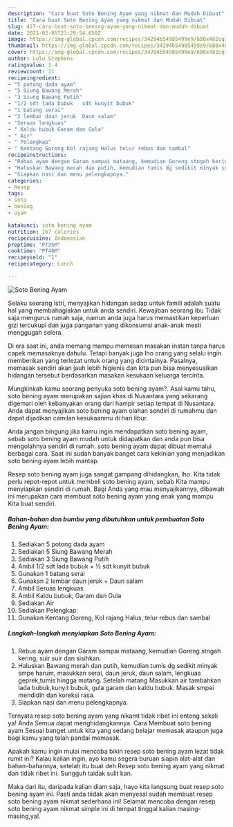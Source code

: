 ```yaml
---
description: "Cara buat Soto Bening Ayam yang nikmat dan Mudah Dibuat"
title: "Cara buat Soto Bening Ayam yang nikmat dan Mudah Dibuat"
slug: 427-cara-buat-soto-bening-ayam-yang-nikmat-dan-mudah-dibuat
date: 2021-02-05T23:29:54.650Z
image: https://img-global.cpcdn.com/recipes/34294b54985499e9/680x482cq70/soto-bening-ayam-foto-resep-utama.jpg
thumbnail: https://img-global.cpcdn.com/recipes/34294b54985499e9/680x482cq70/soto-bening-ayam-foto-resep-utama.jpg
cover: https://img-global.cpcdn.com/recipes/34294b54985499e9/680x482cq70/soto-bening-ayam-foto-resep-utama.jpg
author: Lulu Stephens
ratingvalue: 3.4
reviewcount: 11
recipeingredient:
- "5 potong dada ayam"
- "5 Siung Bawang Merah"
- "3 Siung Bawang Putih"
- "1/2 sdt lada bubuk   sdt kunyit bubuk"
- "1 batang serai"
- "2 lembar daun jeruk  Daun salam"
- "Seruas lengkuas"
- " Kaldu bubuk Garam dan Gula"
- " Air"
- " Pelengkap"
- " Kentang Goreng Kol rajang Halus telur rebus dan sambal"
recipeinstructions:
- "Rebus ayam dengan Garam sampai mataang, kemudian Goreng stngah kering, suir suir dan sisihkan."
- "Haluskan Bawang merah dan putih, kemudian tumis dg sedikit minyak smpe harum, masukkan serai, daun jeruk, daun salam, lengkuas geprek,tumis hingga matang. Setelah matang Masukkan air tambahkan lada bubuk,kunyit bubuk, gula garam dan kaldu bubuk. Masak smpai mendidih dan koreksi rasa."
- "Siapkan nasi dan menu pelengkapnya."
categories:
- Resep
tags:
- soto
- bening
- ayam

katakunci: soto bening ayam 
nutrition: 167 calories
recipecuisine: Indonesian
preptime: "PT35M"
cooktime: "PT46M"
recipeyield: "1"
recipecategory: Lunch

---
```



![Soto Bening Ayam](https://img-global.cpcdn.com/recipes/34294b54985499e9/680x482cq70/soto-bening-ayam-foto-resep-utama.jpg)

Selaku seorang istri, menyajikan hidangan sedap untuk famili adalah suatu hal yang membahagiakan untuk anda sendiri. Kewajiban seorang ibu Tidak saja mengurus rumah saja, namun anda juga harus memastikan keperluan gizi tercukupi dan juga panganan yang dikonsumsi anak-anak mesti menggugah selera.

Di era  saat ini, anda memang mampu memesan masakan instan tanpa harus capek memasaknya dahulu. Tetapi banyak juga lho orang yang selalu ingin memberikan yang terlezat untuk orang yang dicintainya. Pasalnya, memasak sendiri akan jauh lebih higienis dan kita pun bisa menyesuaikan hidangan tersebut berdasarkan masakan kesukaan keluarga tercinta. 



Mungkinkah kamu seorang penyuka soto bening ayam?. Asal kamu tahu, soto bening ayam merupakan sajian khas di Nusantara yang sekarang digemari oleh kebanyakan orang dari hampir setiap tempat di Nusantara. Anda dapat menyajikan soto bening ayam olahan sendiri di rumahmu dan dapat dijadikan camilan kesukaanmu di hari libur.

Anda jangan bingung jika kamu ingin mendapatkan soto bening ayam, sebab soto bening ayam mudah untuk didapatkan dan anda pun bisa mengolahnya sendiri di rumah. soto bening ayam dapat dibuat memalui berbagai cara. Saat ini sudah banyak banget cara kekinian yang menjadikan soto bening ayam lebih mantap.

Resep soto bening ayam juga sangat gampang dihidangkan, lho. Kita tidak perlu repot-repot untuk membeli soto bening ayam, sebab Kita mampu menyiapkan sendiri di rumah. Bagi Anda yang mau menyajikannya, dibawah ini merupakan cara membuat soto bening ayam yang enak yang mampu Kita buat sendiri.

<!--inarticleads1-->

##### Bahan-bahan dan bumbu yang dibutuhkan untuk pembuatan Soto Bening Ayam:

1. Sediakan 5 potong dada ayam
1. Sediakan 5 Siung Bawang Merah
1. Sediakan 3 Siung Bawang Putih
1. Ambil 1/2 sdt lada bubuk + ½ sdt kunyit bubuk
1. Gunakan 1 batang serai
1. Gunakan 2 lembar daun jeruk + Daun salam
1. Ambil Seruas lengkuas
1. Ambil  Kaldu bubuk, Garam dan Gula
1. Sediakan  Air
1. Sediakan  Pelengkap:
1. Gunakan  Kentang Goreng, Kol rajang Halus, telur rebus dan sambal




<!--inarticleads2-->

##### Langkah-langkah menyiapkan Soto Bening Ayam:

1. Rebus ayam dengan Garam sampai mataang, kemudian Goreng stngah kering, suir suir dan sisihkan.
1. Haluskan Bawang merah dan putih, kemudian tumis dg sedikit minyak smpe harum, masukkan serai, daun jeruk, daun salam, lengkuas geprek,tumis hingga matang. Setelah matang Masukkan air tambahkan lada bubuk,kunyit bubuk, gula garam dan kaldu bubuk. Masak smpai mendidih dan koreksi rasa.
1. Siapkan nasi dan menu pelengkapnya.




Ternyata resep soto bening ayam yang nikamt tidak ribet ini enteng sekali ya! Anda Semua dapat menghidangkannya. Cara Membuat soto bening ayam Sesuai banget untuk kita yang sedang belajar memasak ataupun juga bagi kamu yang telah pandai memasak.

Apakah kamu ingin mulai mencoba bikin resep soto bening ayam lezat tidak rumit ini? Kalau kalian ingin, ayo kamu segera buruan siapin alat-alat dan bahan-bahannya, setelah itu buat deh Resep soto bening ayam yang nikmat dan tidak ribet ini. Sungguh taidak sulit kan. 

Maka dari itu, daripada kalian diam saja, hayo kita langsung buat resep soto bening ayam ini. Pasti anda tiidak akan menyesal sudah membuat resep soto bening ayam nikmat sederhana ini! Selamat mencoba dengan resep soto bening ayam nikmat simple ini di tempat tinggal kalian masing-masing,ya!.

